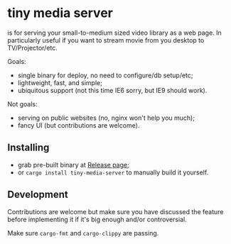 # tiny media server

is for serving your small-to-medium sized video library as a web page. In particularly useful if you want to stream movie from you desktop to TV/Projector/etc.

Goals:

- single binary for deploy, no need to configure/db setup/etc;
- lightweight, fast, and simple;
- ubiquitous support (not this time IE6 sorry, but IE9 should work).

Not goals:

- serving on public websites (no, nginx won't help you much);
- fancy UI (but contributions are welcome).

## Installing

- grab pre-built binary at [Release page](https://github.com/l4l/tiny-media-server/releases);
- or `cargo install tiny-media-server` to manually build it yourself.

## Development

Contributions are welcome but make sure you have discussed the feature before implementing it if it's big enough and/or controversial.

Make sure `cargo-fmt` and `cargo-clippy` are passing.
